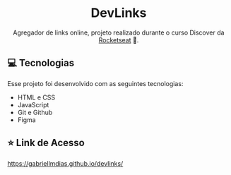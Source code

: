 <h1 align="center"> DevLinks </h1>

<p align="center">
Agregador de links online, projeto realizado durante o curso Discover da <a href="https://app.rocketseat.com.br/">Rocketseat</a> 🚀.
</p>

## 💻 Tecnologias

Esse projeto foi desenvolvido com as seguintes tecnologias:

- HTML e CSS
- JavaScript
- Git e Github
- Figma

## ⭐ Link de Acesso
https://gabriellmdias.github.io/devlinks/
